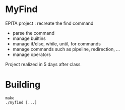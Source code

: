 # MyFind

EPITA project : recreate the find command

 -  parse the command
 -  manage builtins
 -  manage if/else, while, until, for commands
 -  manage commands such as pipeline, redirection, ...
 -  manage operators

Project realized in 5 days after class

# Building

```
make
./myfind [...]
```
